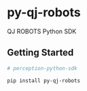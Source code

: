 # py-qj-robots

QJ ROBOTS Python SDK

## Getting Started

```bash
# perception-python-sdk

pip install py-qj-robots

```

